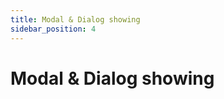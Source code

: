 ```yaml
---
title: Modal & Dialog showing
sidebar_position: 4
---
```


# Modal & Dialog showing

<!-- Add content here -->
